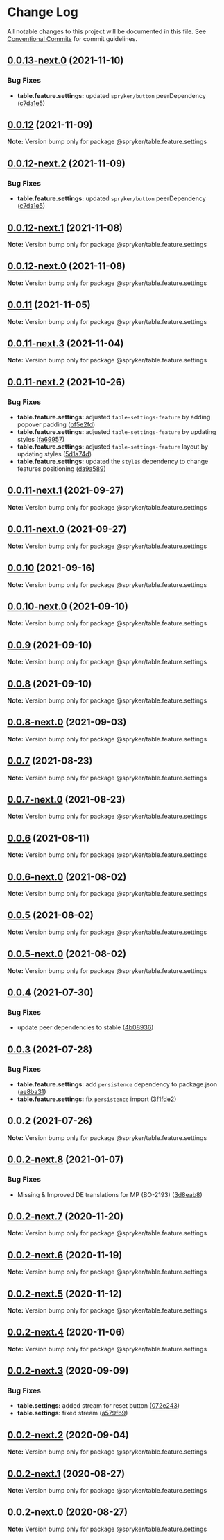 # Change Log

All notable changes to this project will be documented in this file.
See [Conventional Commits](https://conventionalcommits.org) for commit guidelines.

## [0.0.13-next.0](https://github.com/spryker/zed-gui/compare/@spryker/table.feature.settings@0.0.11-next.2...@spryker/table.feature.settings@0.0.13-next.0) (2021-11-10)


### Bug Fixes

* **table.feature.settings:** updated `spryker/button` peerDependency ([c7da1e5](https://github.com/spryker/zed-gui/commit/c7da1e5beb307ff64f5754d25f3cce141fa01a9a))





## [0.0.12](https://github.com/spryker/ui-components/compare/@spryker/table.feature.settings@0.0.12-next.2...@spryker/table.feature.settings@0.0.12) (2021-11-09)

**Note:** Version bump only for package @spryker/table.feature.settings





## [0.0.12-next.2](https://github.com/spryker/ui-components/compare/@spryker/table.feature.settings@0.0.12-next.1...@spryker/table.feature.settings@0.0.12-next.2) (2021-11-09)


### Bug Fixes

* **table.feature.settings:** updated `spryker/button` peerDependency ([c7da1e5](https://github.com/spryker/ui-components/commit/c7da1e5beb307ff64f5754d25f3cce141fa01a9a))





## [0.0.12-next.1](https://github.com/spryker/ui-components/compare/@spryker/table.feature.settings@0.0.11...@spryker/table.feature.settings@0.0.12-next.1) (2021-11-08)

**Note:** Version bump only for package @spryker/table.feature.settings





## [0.0.12-next.0](https://github.com/spryker/zed-gui/compare/@spryker/table.feature.settings@0.0.11-next.2...@spryker/table.feature.settings@0.0.12-next.0) (2021-11-08)

**Note:** Version bump only for package @spryker/table.feature.settings





## [0.0.11](https://github.com/spryker/ui-components/compare/@spryker/table.feature.settings@0.0.11-next.3...@spryker/table.feature.settings@0.0.11) (2021-11-05)

**Note:** Version bump only for package @spryker/table.feature.settings





## [0.0.11-next.3](https://github.com/spryker/ui-components/compare/@spryker/table.feature.settings@0.0.11-next.2...@spryker/table.feature.settings@0.0.11-next.3) (2021-11-04)

**Note:** Version bump only for package @spryker/table.feature.settings





## [0.0.11-next.2](https://github.com/spryker/ui-components/compare/@spryker/table.feature.settings@0.0.11-next.1...@spryker/table.feature.settings@0.0.11-next.2) (2021-10-26)


### Bug Fixes

* **table.feature.settings:** adjusted `table-settings-feature` by adding popover padding ([bf5e2fd](https://github.com/spryker/ui-components/commit/bf5e2fd4338c62bcc5a42c5830a56b11975c35d6))
* **table.feature.settings:** adjusted `table-settings-feature` by updating styles ([fa69957](https://github.com/spryker/ui-components/commit/fa699571922275d98dc8358f8bc2c58223dff313))
* **table.feature.settings:** adjusted `table-settings-feature` layout by updating styles ([5d1a74d](https://github.com/spryker/ui-components/commit/5d1a74dafcddadced51113e6f02db60f59df8494))
* **table.feature.settings:** updated the `styles` dependency to change features positioning ([da9a589](https://github.com/spryker/ui-components/commit/da9a5894832062d9dddff50456e71f380d6cd19c))





## [0.0.11-next.1](https://github.com/spryker/ui-components/compare/@spryker/table.feature.settings@0.0.10...@spryker/table.feature.settings@0.0.11-next.1) (2021-09-27)

**Note:** Version bump only for package @spryker/table.feature.settings





## [0.0.11-next.0](https://github.com/spryker/zed-gui/compare/@spryker/table.feature.settings@0.0.7...@spryker/table.feature.settings@0.0.11-next.0) (2021-09-27)

**Note:** Version bump only for package @spryker/table.feature.settings





## [0.0.10](https://github.com/spryker/ui-components/compare/@spryker/table.feature.settings@0.0.10-next.0...@spryker/table.feature.settings@0.0.10) (2021-09-16)

**Note:** Version bump only for package @spryker/table.feature.settings





## [0.0.10-next.0](https://github.com/spryker/ui-components/compare/@spryker/table.feature.settings@0.0.9...@spryker/table.feature.settings@0.0.10-next.0) (2021-09-10)

**Note:** Version bump only for package @spryker/table.feature.settings





## [0.0.9](https://github.com/spryker/ui-components/compare/@spryker/table.feature.settings@0.0.8-next.0...@spryker/table.feature.settings@0.0.9) (2021-09-10)

**Note:** Version bump only for package @spryker/table.feature.settings





## [0.0.8](https://github.com/spryker/ui-components/compare/@spryker/table.feature.settings@0.0.8-next.0...@spryker/table.feature.settings@0.0.8) (2021-09-10)

**Note:** Version bump only for package @spryker/table.feature.settings





## [0.0.8-next.0](https://github.com/spryker/ui-components/compare/@spryker/table.feature.settings@0.0.7...@spryker/table.feature.settings@0.0.8-next.0) (2021-09-03)

**Note:** Version bump only for package @spryker/table.feature.settings





## [0.0.7](https://github.com/spryker/ui-components/compare/@spryker/table.feature.settings@0.0.7-next.0...@spryker/table.feature.settings@0.0.7) (2021-08-23)

**Note:** Version bump only for package @spryker/table.feature.settings





## [0.0.7-next.0](https://github.com/spryker/ui-components/compare/@spryker/table.feature.settings@0.0.6...@spryker/table.feature.settings@0.0.7-next.0) (2021-08-23)

**Note:** Version bump only for package @spryker/table.feature.settings





## [0.0.6](https://github.com/spryker/ui-components/compare/@spryker/table.feature.settings@0.0.6-next.0...@spryker/table.feature.settings@0.0.6) (2021-08-11)

**Note:** Version bump only for package @spryker/table.feature.settings





## [0.0.6-next.0](https://github.com/spryker/ui-components/compare/@spryker/table.feature.settings@0.0.5...@spryker/table.feature.settings@0.0.6-next.0) (2021-08-02)

**Note:** Version bump only for package @spryker/table.feature.settings





## [0.0.5](https://github.com/spryker/ui-components/compare/@spryker/table.feature.settings@0.0.5-next.0...@spryker/table.feature.settings@0.0.5) (2021-08-02)

**Note:** Version bump only for package @spryker/table.feature.settings





## [0.0.5-next.0](https://github.com/spryker/ui-components/compare/@spryker/table.feature.settings@0.0.4...@spryker/table.feature.settings@0.0.5-next.0) (2021-08-02)

**Note:** Version bump only for package @spryker/table.feature.settings





## [0.0.4](https://github.com/spryker/ui-components/compare/@spryker/table.feature.settings@0.0.3...@spryker/table.feature.settings@0.0.4) (2021-07-30)


### Bug Fixes

* update peer dependencies to stable ([4b08936](https://github.com/spryker/ui-components/commit/4b0893691360cf4bd66935aed24873266c98c4e4))





## [0.0.3](https://github.com/spryker/ui-components/compare/@spryker/table.feature.settings@0.0.2...@spryker/table.feature.settings@0.0.3) (2021-07-28)


### Bug Fixes

* **table.feature.settings:** add `persistence` dependency to package.json ([ae8ba31](https://github.com/spryker/ui-components/commit/ae8ba31aeb51581091d15cd0c42c69fe7fb18d4b))
* **table.feature.settings:** fix `persistence` import ([3f1fde2](https://github.com/spryker/ui-components/commit/3f1fde267314b65b935d332994a61e994d763247))





## 0.0.2 (2021-07-26)

**Note:** Version bump only for package @spryker/table.feature.settings





## [0.0.2-next.8](https://github.com/spryker/ui-components/compare/@spryker/table.feature.settings@0.0.2-next.7...@spryker/table.feature.settings@0.0.2-next.8) (2021-01-07)


### Bug Fixes

* Missing & Improved DE translations for MP (BO-2193) ([3d8eab8](https://github.com/spryker/ui-components/commit/3d8eab8f802f8264e38677ef213af60ec77f13bb))





## [0.0.2-next.7](https://github.com/spryker/ui-components/compare/@spryker/table.feature.settings@0.0.2-next.6...@spryker/table.feature.settings@0.0.2-next.7) (2020-11-20)

**Note:** Version bump only for package @spryker/table.feature.settings





## [0.0.2-next.6](https://github.com/spryker/ui-components/compare/@spryker/table.feature.settings@0.0.2-next.5...@spryker/table.feature.settings@0.0.2-next.6) (2020-11-19)

**Note:** Version bump only for package @spryker/table.feature.settings





## [0.0.2-next.5](https://github.com/spryker/ui-components/compare/@spryker/table.feature.settings@0.0.2-next.4...@spryker/table.feature.settings@0.0.2-next.5) (2020-11-12)

**Note:** Version bump only for package @spryker/table.feature.settings





## [0.0.2-next.4](https://github.com/spryker/ui-components/compare/@spryker/table.feature.settings@0.0.2-next.3...@spryker/table.feature.settings@0.0.2-next.4) (2020-11-06)

**Note:** Version bump only for package @spryker/table.feature.settings





## [0.0.2-next.3](https://github.com/spryker/ui-components/compare/@spryker/table.feature.settings@0.0.2-next.2...@spryker/table.feature.settings@0.0.2-next.3) (2020-09-09)


### Bug Fixes

* **table.settings:** added stream for reset button ([072e243](https://github.com/spryker/ui-components/commit/072e24349d912f3c4c077b5fa2578b9593def9df))
* **table.settings:** fixed stream ([a579fb9](https://github.com/spryker/ui-components/commit/a579fb9a9d9fec406752f90bc3a1824abe6e4d47))





## [0.0.2-next.2](https://github.com/spryker/ui-components/compare/@spryker/table.feature.settings@0.0.2-next.1...@spryker/table.feature.settings@0.0.2-next.2) (2020-09-04)

**Note:** Version bump only for package @spryker/table.feature.settings





## [0.0.2-next.1](https://github.com/spryker/ui-components/compare/@spryker/table.feature.settings@0.0.2-next.0...@spryker/table.feature.settings@0.0.2-next.1) (2020-08-27)

**Note:** Version bump only for package @spryker/table.feature.settings





## 0.0.2-next.0 (2020-08-27)

**Note:** Version bump only for package @spryker/table.feature.settings
